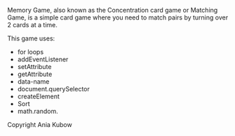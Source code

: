 Memory Game, also known as the Concentration card game or Matching Game, is a simple card game where you need to match pairs by turning over 2 cards at a time. 

This game uses:
* for loops
* addEventListener
* setAttribute
* getAttribute
* data-name
* document.querySelector
* createElement
* Sort 
* math.random.

Copyright Ania Kubow